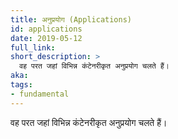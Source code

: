 ```yaml
---
title: अनुप्रयोग (Applications)
id: applications
date: 2019-05-12
full_link:
short_description: >
  वह परत जहां विभिन्न कंटेनरीकृत अनुप्रयोग चलते हैं।
aka:
tags:
- fundamental
---
```

 वह परत जहां विभिन्न कंटेनरीकृत अनुप्रयोग चलते हैं।
